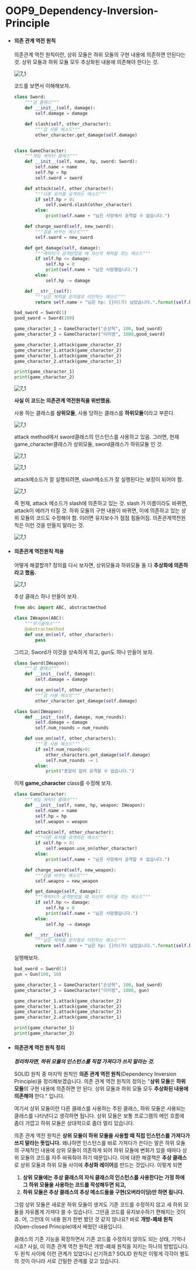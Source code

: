 # OOP9_Dependency-Inversion-Principle

- #### 의존 관계 역전 원칙

  의존관계 역전 원칙이란, 상위 모듈은 하위 모듈의 구현 내용에 의존하면 안된다는 것. 상위 모듈과 하위 모듈 모두 추상화된 내용에 의존해야 한다는 것. 

  ![7_1](./resources/7_1.png)

  코드를 보면서 이해해보자. 

  ```python
  class Sword:
      """검 클래스"""
      def __init__(self, damage):
          self.damage = damage
  
      def slash(self, other_character):
          """검 사용 메소드"""
          other_character.get_damage(self.damage)
  
  
  class GameCharacter:
      """게임 캐릭터 클래스"""
      def __init__(self, name, hp, sword: Sword):
          self.name = name
          self.hp = hp
          self.sword = sword
  
      def attack(self, other_character):
          """다른 유저를 공격하는 메소드"""
          if self.hp > 0:
              self.sword.slash(other_character)
          else:
              print(self.name + "님은 사망해서 공격할 수 없습니다.")
  
      def change_sword(self, new_sword):
          """검을 바꾸는 메소드"""
          self.sword = new_sword
  
      def get_damage(self, damage):
          """캐릭터가 공격받았을 때 자신의 체력을 깎는 메소드"""
          if self.hp <= damage:
              self.hp = 0
              print(self.name + "님은 사망했습니다.")
          else:
              self.hp -= damage
  
      def __str__(self):
          """남은 체력을 문자열로 리턴하는 메소드"""
          return self.name + "님은 hp: {}이(가) 남았습니다.".format(self.hp)
  ```

  ```python
  bad_sword = Sword(1)
  good_sword = Sword(100)
  
  game_character_1 = GameCharacter("손상혁", 100, bad_sword)
  game_character_2 = GameCharacter("이미영", 1000,good_sword)
  
  game_character_1.attack(game_character_2)
  game_character_1.attack(game_character_2)
  game_character_1.attack(game_character_2)
  game_character_2.attack(game_character_1)
  
  print(game_character_1)
  print(game_character_2)
  ```

  ![7_1](./resources/7_2.png)

  **사실 이 코드는 의존관계 역전원칙을 위반했음.**

  사용 하는 클래스를 **상위모듈**, 사용 당하는 클래스를 **하위모듈**이라고 부른다.  

  ![7_1](./resources/7_3.png)

  attack method에서 sword클래스의 인스턴스를 사용하고 있음. 그러면, 현재 game_character클래스가 상위모듈, sword클래스가 하위모듈 인 것. 

  ![7_1](./resources/7_4.png)

  ![7_1](./resources/7_5.png)

  attack메소드가 잘 실행되려면, slash메소드가 잘 실행된다는 보장이 되어야 함. 

  ![7_1](./resources/7_6.png)

  즉 현재, attack 메소드가 slash에 의존하고 있는 것. slash 가 이름이라도 바뀌면, attack이 에러가 터질 것. 하위 모듈의 구현 내용이 바뀌면, 이에 의존하고 있는 상위 모듈의 코드도 수정해야 함. 이러면 유지보수가 점점 힘들어짐. 의존관계역전원칙은 이런 것을 만들지 말라는 것. 

  ![7_1](./resources/7_7.png)



- #### 의존관계 역전원칙 적용

  어떻게 해결할까? 정의를 다시 보자면, 상위모듈과 하위모듈 둘 다 **추상화에 의존하라고 했음.** 

  ![7_1](./resources/7_8.png)

  추상 클래스 하나 만들어 보자. 

  ```python
  from abc import ABC, abstractmethod
  
  class IWeapon(ABC):
      """무기클래스"""
      @abstractmethod
      def use_on(self, other_character):
          pass
  ```

  그리고, Sword가 이것을 상속하게 하고, gun도 하나 만들어 보자. 

  ```python
  class Sword(IWeapon):
      """검 클래스"""
      def __init__(self, damage):
          self.damage = damage
  
      def use_on(self, other_character):
          """검 사용 메소드"""
          other_character.get_damage(self.damage)
  
  class Gun(IWeapon):
      def __init__(self, damage, num_rounds):
          self.damage = damage
          self.num_rounds = num_rounds
  
      def use_on(self, other_characters):
          """총 사용 메소드"""
          if self.num_rounds>0:
              other_characters.get_damage(self.damage)
              self.num_rounds -= 1
          else:
              print("총알이 없어 공격할 수 없습니다.")
  ```

  이제 **game_character** class를 수정해 보자. 

  ```python
  class GameCharacter:
      """게임 캐릭터 클래스"""
      def __init__(self, name, hp, weapon: IWeapon):
          self.name = name
          self.hp = hp
          self.weapon = weapon
  
      def attack(self, other_character):
          """다른 유저를 공격하는 메소드"""
          if self.hp > 0:
              self.weapon.use_on(other_character)
          else:
              print(self.name + "님은 사망해서 공격할 수 없습니다.")
  
      def change_sword(self, new_weapon):
          """검을 바꾸는 메소드"""
          self.weapno = new_weapon
  
      def get_damage(self, damage):
          """캐릭터가 공격받았을 때 자신의 체력을 깎는 메소드"""
          if self.hp <= damage:
              self.hp = 0
              print(self.name + "님은 사망했습니다.")
          else:
              self.hp -= damage
  
      def __str__(self):
          """남은 체력을 문자열로 리턴하는 메소드"""
          return self.name + "님은 hp: {}이(가) 남았습니다.".format(self.hp)
  
  
  ```

  실행해보자. 

  ```python
  bad_sword = Sword(1)
  gun = Gun(100, 10)
  
  game_character_1 = GameCharacter("손상혁", 100, bad_sword)
  game_character_2 = GameCharacter("이미영", 1000, gun)
  
  game_character_1.attack(game_character_2)
  game_character_1.attack(game_character_2)
  game_character_1.attack(game_character_2)
  game_character_2.attack(game_character_1)
  
  print(game_character_1)
  print(game_character_2)
  ```

  

- #### 의존관계 역전 원칙 정리 

  ***정리하자면, 하위 모듈의 인스턴스를 직접 가져다가 쓰지 말라는 것.*** 

  SOLID 원칙 중 마지막 원칙인 **의존 관계 역전 원칙**(Dependency Inversion Principle)을 정리해보겠습니다.  의존 관계 역전 원칙의 정의는  "**상위 모듈**은 **하위 모듈**의 구현 내용에 의존하면 안 된다. 상위 모듈과 하위 모듈 모두 **추상화된 내용에 의존해야** 한다." 입니다.

  여기서 상위 모듈이란 다른 클래스를 사용하는 주된 클래스, 하위 모듈은 사용되는 클래스를 나타낸다고 생각하면 됩니다. 상위 모듈은 보통 프로그램의 메인 흐름에 좀더 가깝고 하위 모듈은 상대적으로 좀더 멀리 있습니다.

  의존 관계 역전 원칙은 **상위 모듈이 하위 모듈을 사용할 때 직접 인스턴스를 가져다가 쓰지 말라는 뜻입니다.** 왜냐하면 인스턴스를 바로 가져다가 쓴다는 말은 하위 모듈의 구체적인 내용에 상위 모듈이 의존하게 되어 하위 모듈에 변화가 있을 때마다 상위 모듈의 코드를 자주 바꿔줘야 하기 때문입니다. 이에 대한 해결책은  **추상 클래스**로 상위 모듈과 하위 모듈 사이에 **추상화 레이어**를 만드는 것입니다. 이렇게 되면

  1. **상위 모듈에는 추상 클래스의 자식 클래스의 인스턴스를 사용한다는 가정 하에 그 하위 모듈을 사용하는 코드를 작성해두면 되고,**
  2. **하위 모듈은 추상 클래스의 추상 메소드들을 구현(오버라이딩)만 하면 됩니다.**

  그럼 상위 모듈은 새로운 하위 모듈이 생겨도 기존 코드를 수정하지 않고 새 하위 모듈을 자유롭게 가져다 쓸 수 있습니다. 그만큼 코드를 유지보수하기 편해지는 것이죠. 어, 그런데 이 내용 뭔가 한번 봤던 것 같지 않나요? 바로 **개방-폐쇄 원칙**(Open-closed Principle)에서 배웠던 내용입니다.

  클래스의 기존 기능을 확장하면서 기존 코드를 수정하지 않아도 되는 상태, 기억나시죠? 사실, 이 의존 관계 역전 원칙은 개방-폐쇄 원칙을 지키는 하나의 방법입니다. 두 원칙 사이에 이런 관계가 있었다니 신기하죠? SOLID 원칙은 이렇게 각각이 별도의 것이 아니라 서로 긴밀한 관계를 갖고 있습니다.
